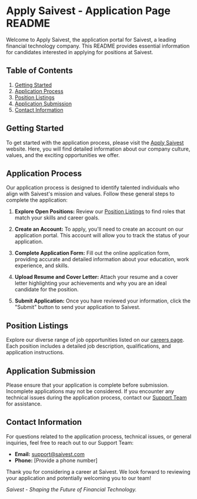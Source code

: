 # Apply Saivest - Application Page README

Welcome to Apply Saivest, the application portal for Saivest, a leading financial technology company. This README provides essential information for candidates interested in applying for positions at Saivest.

## Table of Contents

1. [Getting Started](#getting-started)
2. [Application Process](#application-process)
3. [Position Listings](#position-listings)
4. [Application Submission](#application-submission)
5. [Contact Information](#contact-information)

## Getting Started

To get started with the application process, please visit the [Apply Saivest](https://www.saivest.com/careers) website. Here, you will find detailed information about our company culture, values, and the exciting opportunities we offer.

## Application Process

Our application process is designed to identify talented individuals who align with Saivest's mission and values. Follow these general steps to complete the application:

1. **Explore Open Positions:** Review our [Position Listings](#position-listings) to find roles that match your skills and career goals.

2. **Create an Account:** To apply, you'll need to create an account on our application portal. This account will allow you to track the status of your application.

3. **Complete Application Form:** Fill out the online application form, providing accurate and detailed information about your education, work experience, and skills.

4. **Upload Resume and Cover Letter:** Attach your resume and a cover letter highlighting your achievements and why you are an ideal candidate for the position.

5. **Submit Application:** Once you have reviewed your information, click the "Submit" button to send your application to Saivest.

## Position Listings

Explore our diverse range of job opportunities listed on our [careers page](https://www.saivest.com/careers). Each position includes a detailed job description, qualifications, and application instructions.

## Application Submission

Please ensure that your application is complete before submission. Incomplete applications may not be considered. If you encounter any technical issues during the application process, contact our [Support Team](#contact-information) for assistance.

## Contact Information

For questions related to the application process, technical issues, or general inquiries, feel free to reach out to our Support Team:

- **Email:** support@saivest.com
- **Phone:** [Provide a phone number]

Thank you for considering a career at Saivest. We look forward to reviewing your application and potentially welcoming you to our team!

*Saivest - Shaping the Future of Financial Technology.*
